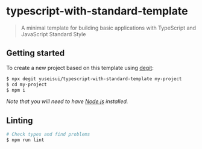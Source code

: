 # typescript-with-standard-template

> A minimal template for building basic applications with TypeScript and JavaScript Standard Style

## Getting started

To create a new project based on this template using [degit](https://github.com/Rich-Harris/degit):

```bash
$ npx degit yuseisui/typescript-with-standard-template my-project
$ cd my-project
$ npm i
```

*Note that you will need to have [Node.js](https://nodejs.org) installed.*

## Linting

```bash
# Check types and find problems
$ npm run lint
```
